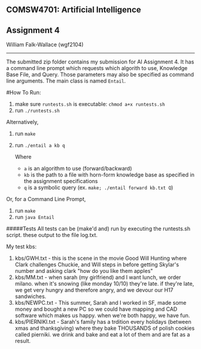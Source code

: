 COMSW4701: Artificial Intelligence
----------------------------------
Assignment 4
------------
William Falk-Wallace (wgf2104)

---

The submitted zip folder contains my submission for AI Assignment 4. It has a command line prompt which requests which algorith to use, Knowledge Base File, and Query. Those parameters may also be specified as command line arguments. The main class is named `Entail`.

#How To Run:
1. make sure `runtests.sh` is executable: `chmod a+x runtests.sh`
2. run `./runtests.sh`
	
Alternatively,
	
1. run `make`
2. run `./entail a kb q` 
	
	Where
	- `a` is an algorithm to use (forward/backward)
	- `kb` is the path to a file with horn-form knowledge base as specified in the assignment specifications
	- `q` is a symbolic query
	(ex. `make; ./entail forward kb.txt Q`)
		
Or, for a Command Line Prompt,

1. run `make`
2. run `java Entail` 

#####Tests
All tests can be (make'd and) run by executing the runtests.sh script. these output to the file log.txt.

My test kbs:
1. kbs/GWH.txt - this is the scene in the movie Good Will Hunting where Clark challenges Chuckie, and Will steps in before getting Skylar's number and asking clark "how do you like them apples"
1. kbs/MM.txt - when sarah (my girlfriend) and I want lunch, we order milano. when it's snowing (like monday 10/10) they're late. if they're late, we get very hungry and therefore angry, and we devour our H17 sandwiches.
1. kbs/NEWPC.txt - This summer, Sarah and I worked in SF, made some money and bought a new PC so we could have mapping and CAD software which makes us happy. when we're both happy, we have fun.
1. kbs/PIERNIKI.txt - Sarah's family has a trdition every holidays (between xmas and thanksgiving) where they bake THOUSANDS of polish cookies called pierniki. we drink and bake and eat a lot of them and are fat as a result.
